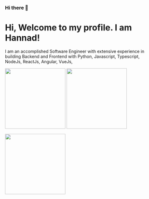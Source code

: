 ### Hi there 👋

<!--
**hannadrehman/hannadrehman** is a ✨ _special_ ✨ repository because its `README.md` (this file) appears on your GitHub profile.

Here are some ideas to get you started:

- 🔭 I’m currently working on ...
- 🌱 I’m currently learning ...
- 👯 I’m looking to collaborate on ...
- 🤔 I’m looking for help with ...
- 💬 Ask me about ...
- 📫 How to reach me: ...
- 😄 Pronouns: ...
- ⚡ Fun fact: ...
-->

# Hi, Welcome to my profile. I am Hannad!

I am an accomplished Software Engineer with extensive experience in building Backend and Frontend with Python, Javascript, Typescript, NodeJs, ReactJs, Angular, VueJs,


<div>
<a>
  <img height=200 align="center" src="https://github-readme-stats.vercel.app/api?username=hannadrehman&show_icons=true?theme=dracula" />
</a>
<a>
  <img height=200 align="center" src="https://github-readme-stats.vercel.app/api/top-langs/?username=hannadrehman&show_icons=true?theme=dracula" />
</a>
</div>
<br />
<div>
  <a>
  <img height=200 align="center" src="https://github-readme-stats.vercel.app/api/pin/?username=thepracticaldev&repo=dev.to?show_icons=true?theme=dracula" />
</a>
</div>
